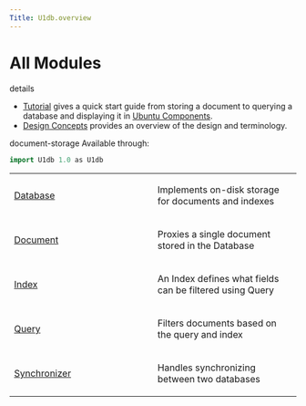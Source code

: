 ```yaml
---
Title: U1db.overview
---
```

        
All Modules
===========

<span class="subtitle"></span>
details
-   [Tutorial](../U1db.tutorial.md) gives a quick start guide from storing a document to querying a database and displaying it in [Ubuntu Components](../UbuntuUserInterfaceToolkit.overview-ubuntu-sdk.md).
-   [Design Concepts](../U1db.concepts.md) provides an overview of the design and terminology.

document-storage
Available through:

``` cpp
import U1db 1.0 as U1db
```

<table>
<colgroup>
<col width="50%" />
<col width="50%" />
</colgroup>
<tbody>
<tr class="odd">
<td><p><a href="U1db.Database.md">Database</a></p></td>
<td><p>Implements on-disk storage for documents and indexes</p></td>
</tr>
<tr class="even">
<td><p><a href="U1db.Document.md">Document</a></p></td>
<td><p>Proxies a single document stored in the Database</p></td>
</tr>
<tr class="odd">
<td><p><a href="U1db.Index.md">Index</a></p></td>
<td><p>An Index defines what fields can be filtered using Query</p></td>
</tr>
<tr class="even">
<td><p><a href="U1db.Query.md">Query</a></p></td>
<td><p>Filters documents based on the query and index</p></td>
</tr>
<tr class="odd">
<td><p><a href="U1db.Synchronizer.md">Synchronizer</a></p></td>
<td><p>Handles synchronizing between two databases</p></td>
</tr>
</tbody>
</table>

